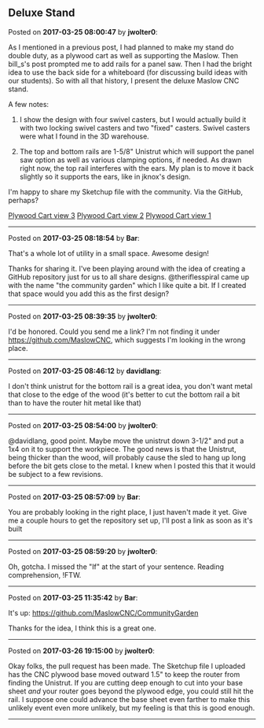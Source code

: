 ## Deluxe Stand
Posted on **2017-03-25 08:00:47** by **jwolter0**:

As I mentioned in a previous post, I had planned to make my stand do double duty, as a plywood cart as well as supporting the Maslow.  Then bill_s's post prompted me to add rails for a panel saw.  Then I had the bright idea to use the back side for a whiteboard (for discussing build ideas with our students).  So with all that history, I present the deluxe Maslow CNC stand. 



A few notes:



1. I show the design with four swivel casters, but I would actually build it with two locking swivel casters and two "fixed" casters.  Swivel casters were what I found in the 3D warehouse.



2. The top and bottom rails are 1-5/8" Unistrut which will support the panel saw option as well as various clamping options, if needed.  As drawn right now, the top rail interferes with the ears.  My plan is to move it back slightly so it supports the ears, like in jknox's design.  



I'm happy to share my Sketchup file with the community.  Via the GitHub, perhaps?



 [Plywood Cart view 3](/images/vm/vmuc_plywoodcartview3.jpg.jpg) [Plywood Cart view 2](/images/g4/g4ub_plywoodcartview2.jpg.jpg) [Plywood Cart view 1](/images/oj/ojqt_plywoodcartview1.jpg.jpg)

---

Posted on **2017-03-25 08:18:54** by **Bar**:

That's a whole lot of utility in a small space. Awesome design!



Thanks for sharing it. I've been playing around with the idea of creating a GitHub repository just for us to all share designs. @theriflesspiral came up with the name "the community garden" which I like quite a bit. If I created that space would you add this as the first design?

---

Posted on **2017-03-25 08:39:35** by **jwolter0**:

I'd be honored.  Could you send me a link?  I'm not finding it under https://github.com/MaslowCNC, which suggests I'm looking in the wrong place.

---

Posted on **2017-03-25 08:46:12** by **davidlang**:

I don't think unistrut for the bottom rail is a great idea, you don't want metal that close to the edge of the wood (it's better to cut the bottom rail a bit than to have the router hit metal like that)

---

Posted on **2017-03-25 08:54:00** by **jwolter0**:

@davidlang, good point.  Maybe move the unistrut down 3-1/2" and put a 1x4 on it to support the workpiece.  The good news is that the Unistrut, being thicker than the wood, will probably cause the sled to hang up long before the bit gets close to the metal.  I knew when I posted this that it would be subject to a few revisions.

---

Posted on **2017-03-25 08:57:09** by **Bar**:

You are probably looking in the right place, I just haven't  made it yet. Give me a couple hours to get the repository set up, I'll post a link as soon as it's built

---

Posted on **2017-03-25 08:59:20** by **jwolter0**:

Oh, gotcha.  I missed the "If" at the start of your sentence.  Reading comprehension, !FTW.

---

Posted on **2017-03-25 11:35:42** by **Bar**:

It's up: https://github.com/MaslowCNC/CommunityGarden



Thanks for the idea, I think this is a great one.

---

Posted on **2017-03-26 19:15:00** by **jwolter0**:

Okay folks, the pull request has been made.  The Sketchup file I uploaded has the CNC plywood base moved outward 1.5" to keep the router from finding the Unistrut.  If you are cutting deep enough to cut into your base sheet *and* your router goes beyond the plywood edge, you could still hit the rail.  I suppose one could advance the base sheet even farther to make this unlikely event even more unlikely, but my feeling is that this is good enough.

---

